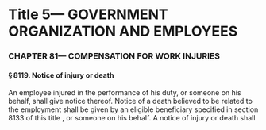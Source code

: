 
# Title 5— GOVERNMENT ORGANIZATION AND EMPLOYEES
### CHAPTER 81— COMPENSATION FOR WORK INJURIES
#### § 8119. Notice of injury or death

An employee injured in the performance of his duty, or someone on his behalf, shall give notice thereof. Notice of a death believed to be related to the employment shall be given by an eligible beneficiary specified in section 8133 of this title , or someone on his behalf. A notice of injury or death shall
